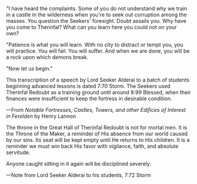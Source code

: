 "I have heard the complaints. Some of you do not understand why we train in a castle in the wilderness when you're to seek out corruption among the masses. You question the Seekers' foresight. Doubt assails you. Why have you come to Therinfal? What can you learn here you could not on your own?

"Patience is what you will learn. With no city to distract or tempt you, you will practice. You will fail. You will suffer. And when we are done, you will be a rock upon which demons break.

"Now let us begin."

This transcription of a speech by Lord Seeker Alderai to a batch of students beginning advanced lessons is dated 7:70 Storm. The Seekers used Therinfal Redoubt as a training ground until around 8:99 Blessed, when their finances were insufficient to keep the fortress in desirable condition.

—From <i> Notable Fortresses, Castles, Towers, and other Edifices of Interest in Ferelden </i> by Henry Lannon
<division>

The throne in the Great Hall of Therinfal Redoubt is not for mortal men. It is the Throne of the Maker, a reminder of His absence from our world caused by our sins. Its seat will be kept empty until He returns to His children. It is a reminder we must win back His favor with vigilance, faith, and absolute servitude.

Anyone caught sitting in it again will be disciplined severely.

—Note from Lord Seeker Alderai to his students, 7:72 Storm
